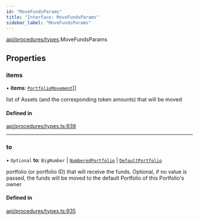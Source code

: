 ```yaml
---
id: "MoveFundsParams"
title: "Interface: MoveFundsParams"
sidebar_label: "MoveFundsParams"
---
```


[api/procedures/types](../../../../../modules/API/Procedures/Types/Types.md).MoveFundsParams

## Properties

### items

• **items**: [`PortfolioMovement`](../../../../Types/PortfolioMovement/PortfolioMovement.md)[]

list of Assets (and the corresponding token amounts) that will be moved

#### Defined in

[api/procedures/types.ts:939](https://github.com/F-OBrien/polymesh-sdk/blob/012f1745/src/api/procedures/types.ts#L939)

___

### to

• `Optional` **to**: `BigNumber` \| [`NumberedPortfolio`](../../../../../classes/API/Entities/NumberedPortfolio/NumberedPortfolio.md) \| [`DefaultPortfolio`](../../../../../classes/API/Entities/DefaultPortfolio/DefaultPortfolio.md)

portfolio (or portfolio ID) that will receive the funds. Optional, if no value is passed, the funds will be moved to the default Portfolio of this Portfolio's owner

#### Defined in

[api/procedures/types.ts:935](https://github.com/F-OBrien/polymesh-sdk/blob/012f1745/src/api/procedures/types.ts#L935)
